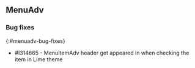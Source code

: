 ## MenuAdv

### Bug fixes
{:#menuadv-bug-fixes}

* \#I314665 - MenuItemAdv header get appeared in when checking the item in Lime theme